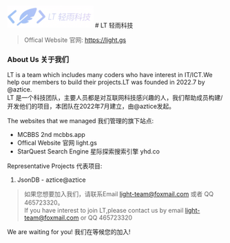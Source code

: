 <img src="./profile/logo.png" style="width:200px">
# LT 轻雨科技

> Offical Website 官网: https://light.gs

### About Us 关于我们
LT is a team which includes many coders who have interest in IT/ICT.We help our members to build their projects.LT was founded in 2022.7 by @aztice.<br/>
LT 是一个科技团队，主要人员都是对互联网科技感兴趣的人，我们帮助成员构建/开发他们的项目，本团队在2022年7月建立，由@aztice发起。

The websites that we managed 我们管理的旗下站点:
- MCBBS 2nd mcbbs.app
- Offical Website 官网 light.gs
- StarQuest Search Engine 星际探索搜索引擎 yhd.co

Representative Projects 代表项目:
1. JsonDB - aztice@aztice

> 如果您想要加入我们，请联系Email  light-team@foxmail.com 或者 QQ 465723320。<br/>
If you have interest to join LT,please contact us by email light-team@foxmail.com or QQ 465723320


We are waiting for you!
我们在等候您的加入!


